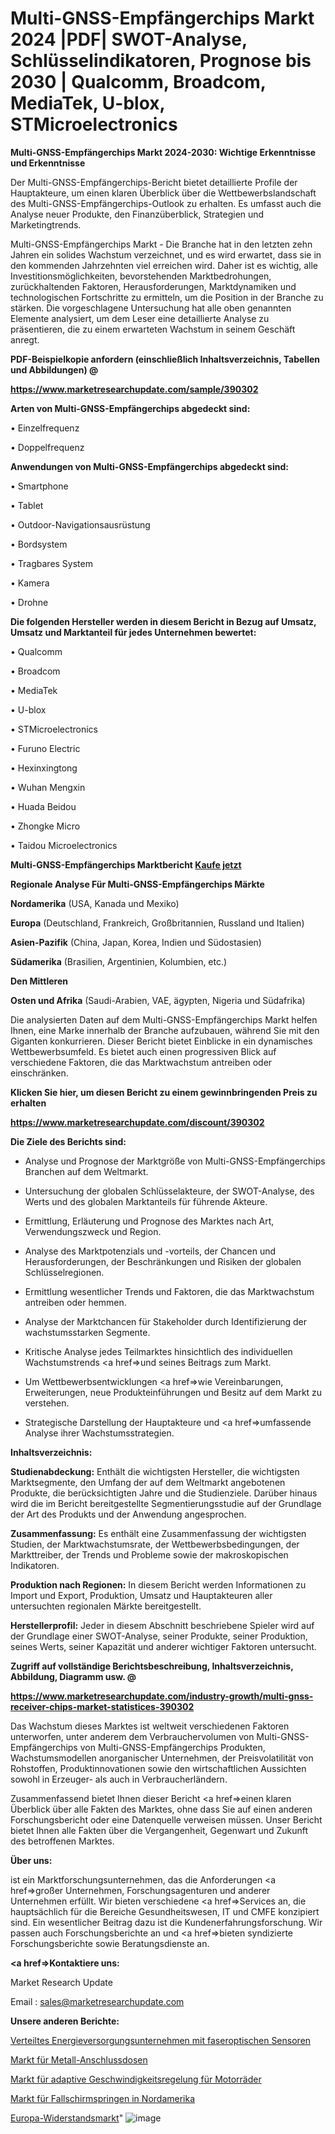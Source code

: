 # Multi-GNSS-Empfängerchips Markt 2024 |PDF| SWOT-Analyse, Schlüsselindikatoren, Prognose bis 2030 | Qualcomm, Broadcom, MediaTek, U-blox, STMicroelectronics

<strong>Multi-GNSS-Empfängerchips Markt 2024-2030: Wichtige Erkenntnisse und Erkenntnisse</strong>

Der Multi-GNSS-Empfängerchips-Bericht bietet detaillierte Profile der Hauptakteure, um einen klaren Überblick über die Wettbewerbslandschaft des Multi-GNSS-Empfängerchips-Outlook zu erhalten. Es umfasst auch die Analyse neuer Produkte, den Finanzüberblick, Strategien und Marketingtrends.

Multi-GNSS-Empfängerchips Markt - Die Branche hat in den letzten zehn Jahren ein solides Wachstum verzeichnet, und es wird erwartet, dass sie in den kommenden Jahrzehnten viel erreichen wird. Daher ist es wichtig, alle Investitionsmöglichkeiten, bevorstehenden Marktbedrohungen, zurückhaltenden Faktoren, Herausforderungen, Marktdynamiken und technologischen Fortschritte zu ermitteln, um die Position in der Branche zu stärken. Die vorgeschlagene Untersuchung hat alle oben genannten Elemente analysiert, um dem Leser eine detaillierte Analyse zu präsentieren, die zu einem erwarteten Wachstum in seinem Geschäft anregt.



<strong><b>PDF-Beispielkopie anfordern (einschließlich Inhaltsverzeichnis, Tabellen und Abbildungen) @ </b></strong>

<strong><a href=https://www.marketresearchupdate.com/sample/390302>

<strong>https://www.marketresearchupdate.com/sample/390302</u></a></strong></strong>



<strong>Arten von Multi-GNSS-Empfängerchips abgedeckt sind:</strong>

• Einzelfrequenz

• Doppelfrequenz



<strong>Anwendungen von Multi-GNSS-Empfängerchips abgedeckt sind:</strong>

• Smartphone

• Tablet

• Outdoor-Navigationsausrüstung

• Bordsystem

• Tragbares System

• Kamera

• Drohne



<strong>Die folgenden Hersteller werden in diesem Bericht in Bezug auf Umsatz, Umsatz und Marktanteil für jedes Unternehmen bewertet:</strong>

• Qualcomm

• Broadcom

• MediaTek

• U-blox

• STMicroelectronics

• Furuno Electric

• Hexinxingtong

• Wuhan Mengxin

• Huada Beidou

• Zhongke Micro

• Taidou Microelectronics



<strong>Multi-GNSS-Empfängerchips Marktbericht <a href=https://www.marketresearchupdate.com/buynow/390302>Kaufe jetzt</a></strong>



<strong>Regionale Analyse Für Multi-GNSS-Empfängerchips Märkte</strong>



<strong>Nordamerika</strong> (USA, Kanada und Mexiko)



<strong>Europa</strong> (Deutschland, Frankreich, Großbritannien, Russland und Italien)



<strong>Asien-Pazifik</strong> (China, Japan, Korea, Indien und Südostasien)



<strong>Südamerika</strong> (Brasilien, Argentinien, Kolumbien, etc.)



<strong>Den Mittleren</strong> 

<strong>Osten und Afrika</strong> (Saudi-Arabien, VAE, ägypten, Nigeria und Südafrika)

Die analysierten Daten auf dem Multi-GNSS-Empfängerchips Markt helfen Ihnen, eine Marke innerhalb der Branche aufzubauen, während Sie mit den Giganten konkurrieren. Dieser Bericht bietet Einblicke in ein dynamisches Wettbewerbsumfeld. Es bietet auch einen progressiven Blick auf verschiedene Faktoren, die das Marktwachstum antreiben oder einschränken.



<strong>Klicken Sie hier, um diesen Bericht zu einem gewinnbringenden Preis zu erhalten
</strong>

<strong><a href=https://www.marketresearchupdate.com/discount/390302>https://www.marketresearchupdate.com/discount/390302</b></u></strong></a>



<strong>Die Ziele des Berichts sind:</strong>

- Analyse und Prognose der Marktgröße von Multi-GNSS-Empfängerchips Branchen auf dem Weltmarkt.

- Untersuchung der globalen Schlüsselakteure, der SWOT-Analyse, des Werts und des globalen Marktanteils für führende Akteure.

- Ermittlung, Erläuterung und Prognose des Marktes nach Art, Verwendungszweck und Region.

- Analyse des Marktpotenzials und -vorteils, der Chancen und Herausforderungen, der Beschränkungen und Risiken der globalen Schlüsselregionen.

- Ermittlung wesentlicher Trends und Faktoren, die das Marktwachstum antreiben oder hemmen.

- Analyse der Marktchancen für Stakeholder durch Identifizierung der wachstumsstarken Segmente.

- Kritische Analyse jedes Teilmarktes hinsichtlich des individuellen Wachstumstrends <a href=>und</a> seines Beitrags zum Markt.

- Um Wettbewerbsentwicklungen <a href=>wie</a> Vereinbarungen, Erweiterungen, neue Produkteinführungen und Besitz auf dem Markt zu verstehen.

- Strategische Darstellung der Hauptakteure und <a href=>umfas</a>sende Analyse ihrer Wachstumsstrategien.



<strong>Inhaltsverzeichnis:</strong>



<strong>Studienabdeckung:</strong> Enthält die wichtigsten Hersteller, die wichtigsten Marktsegmente, den Umfang der auf dem Weltmarkt angebotenen Produkte, die berücksichtigten Jahre und die Studienziele. Darüber hinaus wird die im Bericht bereitgestellte Segmentierungsstudie auf der Grundlage der Art des Produkts und der Anwendung angesprochen.



<strong>Zusammenfassung:</strong> Es enthält eine Zusammenfassung der wichtigsten Studien, der Marktwachstumsrate, der Wettbewerbsbedingungen, der Markttreiber, der Trends und Probleme sowie der makroskopischen Indikatoren.



<strong>Produktion nach Regionen:</strong> In diesem Bericht werden Informationen zu Import und Export, Produktion, Umsatz und Hauptakteuren aller untersuchten regionalen Märkte bereitgestellt.



<strong>Herstellerprofil:</strong> Jeder in diesem Abschnitt beschriebene Spieler wird auf der Grundlage einer SWOT-Analyse, seiner Produkte, seiner Produktion, seines Werts, seiner Kapazität und anderer wichtiger Faktoren untersucht.



<strong><b>Zugriff auf vollständige Berichtsbeschreibung, Inhaltsverzeichnis, Abbildung, Diagramm usw. @ </b></strong>

<strong><a href=https://www.marketresearchupdate.com/industry-growth/multi-gnss-receiver-chips-market-statistices-390302>https://www.marketresearchupdate.com/industry-growth/multi-gnss-receiver-chips-market-statistices-390302</a></strong>

Das Wachstum dieses Marktes ist weltweit verschiedenen Faktoren unterworfen, unter anderem dem Verbrauchervolumen von Multi-GNSS-Empfängerchips von Multi-GNSS-Empfängerchips Produkten, Wachstumsmodellen anorganischer Unternehmen, der Preisvolatilität von Rohstoffen, Produktinnovationen sowie den wirtschaftlichen Aussichten sowohl in Erzeuger- als auch in Verbraucherländern.

Zusammenfassend bietet Ihnen dieser Bericht <a href=>einen</a> klaren Überblick über alle Fakten des Marktes, ohne dass Sie auf einen anderen Forschungsbericht oder eine Datenquelle verweisen müssen. Unser Bericht bietet Ihnen alle Fakten über die Vergangenheit, Gegenwart und Zukunft des betroffenen Marktes.



<strong>Über uns:</strong>

 ist ein Marktforschungsunternehmen, das die Anforderungen <a href=>großer</a> Unternehmen, Forschungsagenturen und anderer Unternehmen erfüllt. Wir bieten verschiedene <a href=>Services</a> an, die hauptsächlich für die Bereiche Gesundheitswesen, IT und CMFE konzipiert sind. Ein wesentlicher Beitrag dazu ist die Kundenerfahrungsforschung. Wir passen auch Forschungsberichte an und <a href=>bieten</a> syndizierte Forschungsberichte sowie Beratungsdienste an.



<strong><a href=>Kontaktiere uns:</a></strong>

Market Research Update

Email : sales@marketresearchupdate.com



<strong>Unsere anderen Berichte:</strong>

<a href=https://www.linkedin.com/pulse/distributed-fiber-optic-sensor-power-utility>Verteiltes Energieversorgungsunternehmen mit faseroptischen Sensoren</a>

<a href=https://www.linkedin.com/pulse/metal-junction-box-market-research-report-reveals>Markt für Metall-Anschlussdosen</a>

<a href=https://www.linkedin.com/pulse/motorcycle-adaptive-cruise-control-market-size-2f>Markt für adaptive Geschwindigkeitsregelung für Motorräder</a>

<a href=https://www.linkedin.com/pulse/north-america-sky-diving-market-2023-2030>Markt für Fallschirmspringen in Nordamerika</a>

<a href=https://www.linkedin.com/pulse/europe-resistor-market-2030-future-demand-analysis>Europa-Widerstandsmarkt</a>"
![image](https://github.com/Gayatrikarjule/Market-Analysis-361/assets/97346546/a4b8629a-ab7e-4311-9156-96f19003f7fd)
